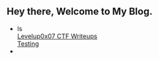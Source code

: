 ## Hey there, Welcome to My Blog.

* ls \
[Levelup0x07 CTF Writeups](CTF-Writeups/LevelUp0x07/)\
[Testing](CTF-Writeups/LevelUp0x07/)
*  

